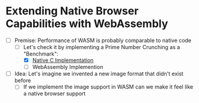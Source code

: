 # Extending Native Browser Capabilities with WebAssembly

- [ ] Premise: Performance of WASM is probably comparable to native code
  - [ ] Let's check it by implementing a Prime Number Crunching as a "Benchmark":
    - [x] [Native C Implementation](./main.c)
    - [ ] WebAssembly Implemention
- [ ] Idea: Let's imagine we invented a new image format that didn't exist before
  - [ ] If we implement the image support in WASM can we make it feel like a native browser support
